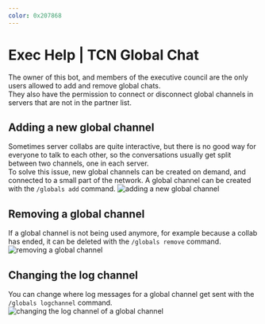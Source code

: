```yaml
---
color: 0x207868
---
```

# Exec Help | TCN Global Chat

The owner of this bot, and members of the executive council are the only users allowed to add and remove global chats.\
They also have the permission to connect or disconnect global channels in servers that are not in the partner list.

## Adding a new global channel
Sometimes server collabs are quite interactive, but there is no good way for everyone to talk to each other, so the conversations usually get split between two channels, one in each server.\
To solve this issue, new global channels can be created on demand, and connected to a small part of the network. A global channel can be created with the `/globals add` command.
![adding a new global channel](https://i.ibb.co/RY7NLFh/add-Global.gif)

## Removing a global channel
If a global channel is not being used anymore, for example because a collab has ended, it can be deleted with the `/globals remove` command.
![removing a global channel](https://i.ibb.co/GCR39Sb/remove-Global.gif)


## Changing the log channel
You can change where log messages for a global channel get sent with the `/globals logchannel` command. 
![changing the log channel of a global channel](https://i.ibb.co/gTQVc6W/logchannel.gif)